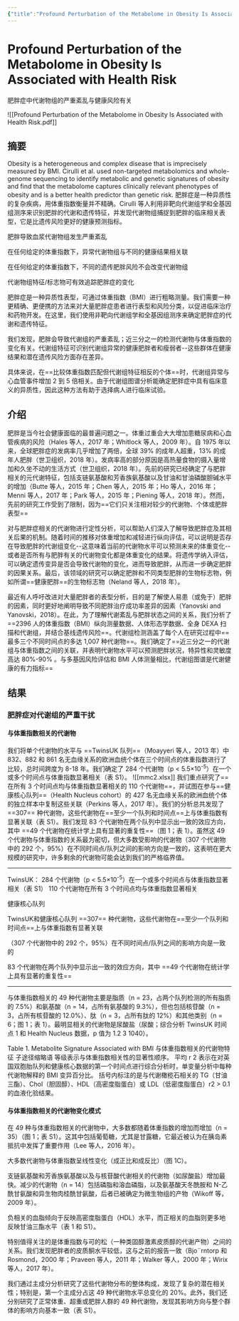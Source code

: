 ```yaml
---
{"title":"Profound Perturbation of the Metabolome in Obesity Is Associated with Health Risk","time":"2024-11-27 周三","tags":null,"dg-publish":true,"期刊":["Cell Metabolism"],"发表年份":["2018"],"影响因子":null,"通讯作者":["Elizabeth T. Cirulli","Amalio Telenti"],"permalink":"/300 评价/L文献/Profound Perturbation of the Metabolome in Obesity Is Associated with Health Risk/","dgPassFrontmatter":true,"created":"2024-11-27T16:33:10.513+08:00","updated":"2024-12-13T13:06:37.395+08:00"}
---
```


# Profound Perturbation of the Metabolome in Obesity Is Associated with Health Risk
肥胖症中代谢物组的严重紊乱与健康风险有关

![[Profound Perturbation of the Metabolome in Obesity Is Associated with Health Risk.pdf]]
## 摘要
Obesity is a heterogeneous and complex disease that is imprecisely measured by BMI. Cirulli et al. used non-targeted metabolomics and whole-genome sequencing to identify metabolic and genetic signatures of obesity and find that the metabolome captures clinically relevant phenotypes of obesity and is a better health predictor than genetic risk.
肥胖症是一种异质性的复杂疾病，用体重指数衡量并不精确。Cirulli 等人利用非靶向代谢组学和全基因组测序来识别肥胖的代谢和遗传特征，并发现代谢物组捕捉到肥胖的临床相关表型，它是比遗传风险更好的健康预测指标。

肥胖导致血浆代谢物组发生严重紊乱

在任何给定的体重指数下，异常代谢物组与不同的健康结果相关联

在任何给定的体重指数下，不同的遗传肥胖风险不会改变代谢物组

代谢物组特征/标志物可有效追踪肥胖症的变化

肥胖症是一种异质性表型，可通过体重指数（BMI）进行粗略测量。我们需要一种更精确、更便携的方法来对大量肥胖症患者进行表型和风险分类，以促进临床治疗和药物开发。在这里，我们使用非靶向代谢组学和全基因组测序来确定肥胖症的代谢和遗传特征。

我们发现，肥胖会导致代谢组的严重紊乱；近三分之一的检测代谢物与体重指数的变化有关。代谢组特征可识别代谢组异常的健康肥胖者和瘦弱者--这些群体在健康结果和潜在遗传风险方面存在差异。

具体来说，在==比较体重指数匹配但代谢组特征相反的个体==时，代谢组异常与心血管事件增加 2 到 5 倍相关。由于代谢组图谱分析能确定肥胖症中具有临床意义的异质性，因此这种方法有助于选择病人进行临床试验。

## 介绍
肥胖是当今社会健康面临的最普遍问题之一。体重过重会大大增加患糖尿病和心血管疾病的风险（Hales 等人，2017 年；Whitlock 等人，2009 年）。自 1975 年以来，全球肥胖症的发病率几乎增加了两倍，全球 39% 的成年人超重，13% 的成年人肥胖（世卫组织，2018 年）。发病率高的部分原因是高热量食物的摄入量增加和久坐不动的生活方式（世卫组织，2018 年）。先前的研究已经确定了与肥胖相关的元代谢特征，包括支链氨基酸和芳香族氨基酸以及甘油和甘油磷酸胆碱水平的增加（Butte 等人，2015 年；Chen 等人，2015 年；Ho 等人，2016 年；Menni 等人，2017 年；Park 等人，2015 年；Piening 等人，2018 年）。然而，先前的研究工作受到了限制，因为==它们只关注相对较少的代谢物、个体或肥胖表型==

对与肥胖症相关的代谢物进行定性分析，可以帮助人们深入了解导致肥胖症及其相关后果的机制。随着时间的推移对体重增加和减轻进行纵向评估，可以说明是否存在导致肥胖的代谢组变化--这意味着当前的代谢物水平可以预测未来的体重变化--或者是否所有与肥胖有关的代谢物变化都是体重变化的结果。将遗传学纳入评估，可以确定遗传变异是否会导致代谢物的变化，进而导致肥胖，从而进一步确定肥胖的因果关系。最后，该领域的研究可以确定肥胖和不同类型肥胖的生物标志物，例如所谓==健康肥胖==的生物标志物（Neland 等人，2018 年）。

最近有人呼吁改进对大量肥胖者的表型分析，目的是了解使人易患（或免于）肥胖的因素，同时更好地阐明导致不同肥胖治疗成功率差异的因素（Yanovski and Yanovski，2018）。在此，为了理解代谢紊乱与肥胖状态之间的关系，我们分析了 ==2396 人的体重指数（BMI）纵向测量数据、人体形态学数据、全身 DEXA 扫描和代谢组，并结合基线遗传风险==。代谢组检测涵盖了每个人在研究过程中==最多三个不同时间点的多达 1,007 种代谢物==。我们确定了==近三分之一的代谢组与体重指数之间的关联，并表明代谢物水平可以预测肥胖状况，特异性和灵敏度高达 80%-90% 。与多基因风险评估和 BMI 人体测量相比，代谢组图谱是代谢健康的有力指标==

## 结果
### 肥胖症对代谢组的严重干扰
#### 与体重指数相关的代谢物
我们将单个代谢物的水平与 ==TwinsUK 队列==（Moayyeri 等人，2013 年）中 832、882 和 861 名无血缘关系的欧洲血统个体在三个时间点的体重指数进行了比较，总时间跨度为 8-18 年。我们确定了 284 个代谢物（p < 5.5×10<sup>-5</sup>）在一个或多个时间点与体重指数显著相关（表 S1）。
![[mmc2.xlsx]]
我们重点研究了==在所有 3 个时间点均与体重指数显著相关的 110 个代谢物==，并试图在参与==健康核心队列==（Health Nucleus cohort）的 427 名无血缘关系的欧洲血统个体的独立样本中复制这些关联（Perkins 等人，2017 年）。我们的分析总共发现了 ==307== 种代谢物，这些代谢物在==至少一个队列和时间点==上与体重指数有显著关联（表 S1）。我们发现 83 个代谢物在两个队列中显示出一致的效应方向，其中 ==49 个代谢物在统计学上具有显著的重复性==（图 1；表 1）。虽然这 49 个代谢物与体重指数的关系最为密切，但大多数受影响的代谢物（307 个代谢物中的 292 个，95%）在不同时间点/队列之间的影响方向是一致的，这表明在更大规模的研究中，许多剩余的代谢物可能会达到我们的严格临界值。
***
TwinsUK：
 284 个代谢物（p < 5.5×10<sup>-5</sup>）在一个或多个时间点与体重指数显著相关（表 S1）
 110 个代谢物在所有 3 个时间点均与体重指数显著相关

健康核心队列

TwinsUK和健康核心队列
 ==307== 种代谢物，这些代谢物在==至少一个队列和时间点==上与体重指数有显著关联

（307 个代谢物中的 292 个，95%）在不同时间点/队列之间的影响方向是一致的

83 个代谢物在两个队列中显示出一致的效应方向，其中 ==49 个代谢物在统计学上具有显著的重复性==
***
与体重指数相关的 49 种代谢物主要是脂质（n = 23，占两个队列检测的所有脂质的 7.5%）和氨基酸（n = 14，占所有氨基酸的 9.3%），但也包括核苷酸（n = 3，占所有核苷酸的 12.0%）、肽（n = 3，占所有肽的 12%）和其他类别（n = 6；图 1；表 1）。最明显相关的代谢物是尿酸盐（尿酸；综合分析 TwinsUK 时间点 1 和 Health Nucleus 数据，p 值为 1.2 3 1040）。

Table 1. Metabolite Signature Associated with BMI
与体重指数相关的代谢物特征
子途径缩略语
等级表示与体重指数相关性的显著性顺序。
 平均 r 2 表示在对英国双胞胎队列和健康核心数据的第一个时间点进行综合分析时，单变量分析中每种代谢物解释的 BMI 变异百分比。
 括号内标注的是与代谢橄榄石相关的 TG（甘油三酯）、Chol（胆固醇）、HDL（高密度脂蛋白）或 LDL（低密度脂蛋白）r2 > 0.1 的血液化验结果。
#### 与体重指数相关的代谢物变化模式

在 49 种与体重指数相关的代谢物中，大多数都随着体重指数的增加而增加（n = 35）（图 1；表 S1）。这其中包括葡萄糖，尤其是甘露糖，它最近被认为在胰岛素抵抗中发挥了重要作用（Lee 等人，2016 年）。

大多数代谢物与体重指数呈线性变化（成正比和成反比）（图 1C）。

支链氨基酸和芳香族氨基酸以及与核苷酸代谢相关的代谢物（如尿酸盐）增加最快。减少的代谢物（n = 14）包括磷脂和溶血磷脂，以及氨基酸天冬酰胺和 N-乙酰甘氨酸和异生物肉桂酰甘氨酸，后者已被确定为微生物组的产物（Wikoff 等，2009 年）。

负相关的血脂倾向于反映高密度脂蛋白（HDL）水平，而正相关的血脂则更多地反映甘油三酯水平（表 1 和 S1）。

特别值得关注的是体重指数与可的松（一种类固醇激素皮质醇的代谢产物）之间的关系。我们发现肥胖者的皮质酮水平较低，这与之前的报告一致（Bjo¨rntorp 和 Rosmond，2000 年；Praveen 等人，2011 年；Walker 等人，2000 年；Wirix 等人，2017 年）。

我们通过主成分分析研究了这些代谢物分布的整体构成，发现了复杂的潜在相关性；特别是，第一个主成分占这 49 种代谢物水平总变化的 20%。此外，我们还分别研究了正常体重、超重或肥胖人群的 49 种代谢物，发现其影响方向与整个群体的影响方向基本一致（表 S1）。






































































































































































































































































































































































































































